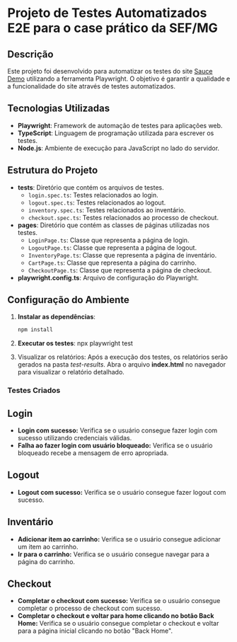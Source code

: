 # Projeto de Testes Automatizados E2E para o case prático da SEF/MG

## Descrição

Este projeto foi desenvolvido para automatizar os testes do site [Sauce Demo](https://www.saucedemo.com/) utilizando a ferramenta Playwright. O objetivo é garantir a qualidade e a funcionalidade do site através de testes automatizados.

## Tecnologias Utilizadas

- **Playwright**: Framework de automação de testes para aplicações web.
- **TypeScript**: Linguagem de programação utilizada para escrever os testes.
- **Node.js**: Ambiente de execução para JavaScript no lado do servidor.

## Estrutura do Projeto

- **tests**: Diretório que contém os arquivos de testes.
  - `login.spec.ts`: Testes relacionados ao login.
  - `logout.spec.ts`: Testes relacionados ao logout.
  - `inventory.spec.ts`: Testes relacionados ao inventário.
  - `checkout.spec.ts`: Testes relacionados ao processo de checkout.
- **pages**: Diretório que contém as classes de páginas utilizadas nos testes.
  - `LoginPage.ts`: Classe que representa a página de login.
  - `LogoutPage.ts`: Classe que representa a página de logout.
  - `InventoryPage.ts`: Classe que representa a página de inventário.
  - `CartPage.ts`: Classe que representa a página do carrinho.
  - `CheckoutPage.ts`: Classe que representa a página de checkout.
- **playwright.config.ts**: Arquivo de configuração do Playwright.

## Configuração do Ambiente

1. **Instalar as dependências**:
   ```sh
   npm install
   ```
2. **Executar os testes**:
npx playwright test

3. Visualizar os relatórios: Após a execução dos testes, os relatórios serão gerados na pasta *test-results*. Abra o arquivo **index.html** no navegador para visualizar o relatório detalhado.

### Testes Criados
## Login
- **Login com sucesso:** Verifica se o usuário consegue fazer login com sucesso utilizando credenciais válidas.
- **Falha ao fazer login com usuário bloqueado:** Verifica se o usuário bloqueado recebe a mensagem de erro apropriada.

## Logout
- **Logout com sucesso:** Verifica se o usuário consegue fazer logout com sucesso.

## Inventário
- **Adicionar item ao carrinho:** Verifica se o usuário consegue adicionar um item ao carrinho.
- **Ir para o carrinho:** Verifica se o usuário consegue navegar para a página do carrinho.

## Checkout
- **Completar o checkout com sucesso:** Verifica se o usuário consegue completar o processo de checkout com sucesso.
- **Completar o checkout e voltar para home clicando no botão Back Home:** Verifica se o usuário consegue completar o checkout e voltar para a página inicial clicando no botão "Back Home".